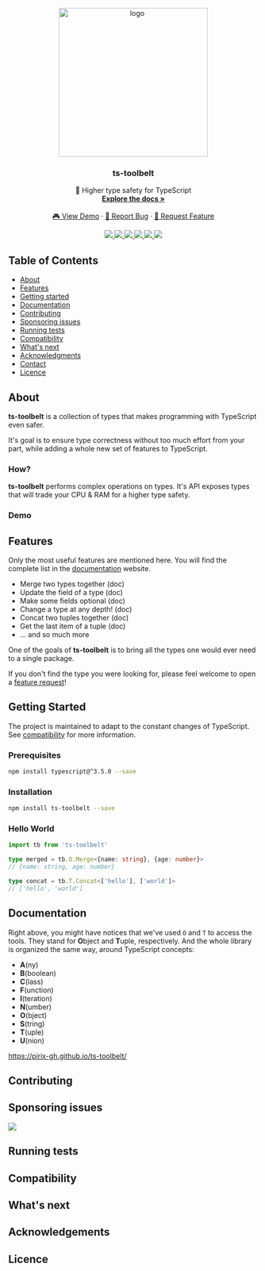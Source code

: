 <p align="center">
  <a href="https://github.com/pirix-gh/ts-toolbelt">
    <img alt="logo" title="ts-toolbelt" src="https://raw.githubusercontent.com/pirix-gh/ts-toolbelt/master/.github/logo.png" width="300">
  </a>

  <h3 align="center">ts-toolbelt</h3>

  <p align="center">
    👷 Higher type safety for TypeScript
    <br>
    <a href="https://pirix-gh.github.io/ts-toolbelt/" target="_blank"><strong>Explore the docs »</strong></a>
    <br>
    <br>
    <a href="#">🎮 View Demo</a>
    ·
    <a href="https://github.com/pirix-gh/ts-toolbelt/issues/new?template=---bug-report.md">🐞 Report Bug</a>
    ·
    <a href="https://github.com/pirix-gh/ts-toolbelt/issues/new?template=---feature-request.md">🍩 Request Feature</a>
  </p>
</p>

<p align="center">
  <a href="https://gitter.im/ts-toolbelt/community?utm_source=share-link&utm_medium=link&utm_campaign=share-link" target="_blank">
    <img src="https://img.shields.io/gitter/room/ts-toolbelt/community.svg">
  </a>
  <a href="https://www.npmjs.com/package/ts-toolbelt" target="_blank">
    <img src="https://img.shields.io/npm/v/ts-toolbelt.svg">
  </a>
  <a href="https://travis-ci.org/pirix-gh/ts-toolbelt" target="_blank">
    <img src="https://img.shields.io/travis/pirix-gh/ts-toolbelt.svg">
  </a>
  <a href="#">
    <img src="https://img.shields.io/npm/dm/ts-toolbelt.svg">
  </a>
  <a href="http://makeapullrequest.com" target="_blank">
    <img src="https://img.shields.io/badge/PRs-welcome-brightgreen.svg">
  </a>
  <a href="#">
    <img src="https://img.shields.io/npm/l/ts-toolbelt.svg">
  </a>
</p>

## Table of Contents

- [About](#about)
- [Features](#features)
- [Getting started](#getting-started)
- [Documentation](#documentation)
- [Contributing](#contributing)
- [Sponsoring issues](#sponsoring-issues)
- [Running tests](#running-tests)
- [Compatibility](#compatibility)
- [What's next](#whats-next)
- [Acknowledgments](#acknowledgments)
- [Contact](#contact)
- [Licence](#licence)

## About

**ts-toolbelt** is a collection of types that makes programming with TypeScript even safer. 

It's goal is to ensure type correctness without too much effort from
your part, while adding a whole new set of features to TypeScript.

### How?

**ts-toolbelt** performs complex operations on types. It's API exposes types that will trade your CPU & RAM for a higher type safety.

### Demo

## Features

Only the most useful features are mentioned here. You will find the complete
list in the [documentation](https://pirix-gh.github.io/ts-toolbelt/) website.

* Merge two types together (doc)
* Update the field of a type (doc)
* Make some fields optional (doc)
* Change a type at any depth! (doc)
* Concat two tuples together (doc)
* Get the last item of a tuple (doc)
* ... and so much more

One of the goals of **ts-toolbelt** is to bring all the types one would ever
need to a single package.

If you don't find the type you were looking for, please feel welcome to open
a [feature request](https://github.com/pirix-gh/ts-toolbelt/issues/new?template=---feature-request.md)!

## Getting Started

The project is maintained to adapt to the constant changes of TypeScript. See [compatibility](#compatibility) for more information.

### Prerequisites

```sh
npm install typescript@^3.5.0 --save
```

### Installation

```sh
npm install ts-toolbelt --save
```

### Hello World

```ts
import tb from 'ts-toolbelt'

type merged = tb.O.Merge<{name: string}, {age: number}>
// {name: string, age: number}

type concat = tb.T.Concat<['hello'], ['world']>
// ['hello', 'world']
```

## Documentation

Right above, you might have notices that we've used `O` and `T` to access the
tools. They stand for **O**bject and **T**uple, respectively. And the whole
library is organized the same way, around TypeScript concepts:

* **A**(ny)
* **B**(boolean)
* **C**(lass)
* **F**(unction)
* **I**(teration)
* **N**(umber)
* **O**(bject)
* **S**(tring)
* **T**(uple)
* **U**(nion)

https://pirix-gh.github.io/ts-toolbelt/

## Contributing

## Sponsoring issues

<a href="https://issuehunt.io/r/pirix-gh/ts-toolbelt">
  <img
  src="https://raw.githubusercontent.com/pirix-gh/ts-toolbelt/master/.github/issuehunt-logo.svg?sanitize=true">
</a>

## Running tests

## Compatibility

## What's next

## Acknowledgements

## Licence
